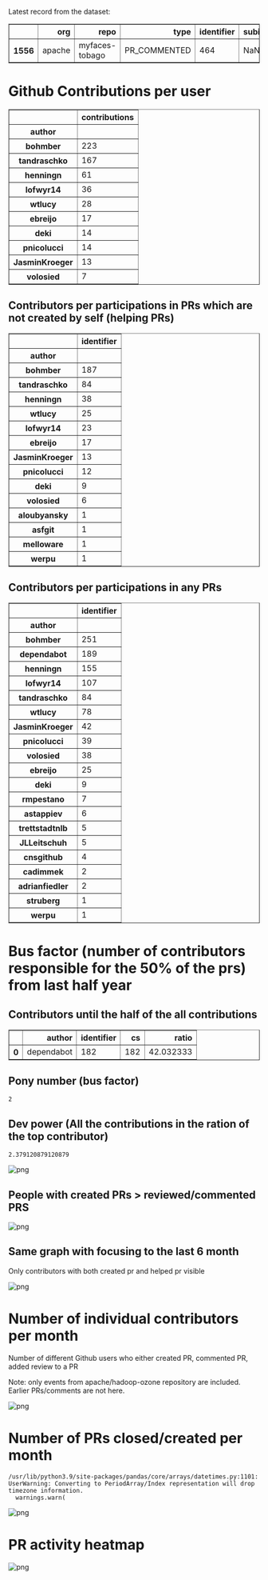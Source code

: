 Latest record from the dataset:




<div>
<table border="1" class="dataframe">
  <thead>
    <tr style="text-align: right;">
      <th></th>
      <th>org</th>
      <th>repo</th>
      <th>type</th>
      <th>identifier</th>
      <th>subidentifier</th>
      <th>date</th>
      <th>author</th>
      <th>owner</th>
      <th>project</th>
    </tr>
  </thead>
  <tbody>
    <tr>
      <th>1556</th>
      <td>apache</td>
      <td>myfaces-tobago</td>
      <td>PR_COMMENTED</td>
      <td>464</td>
      <td>NaN</td>
      <td>2021-02-12 22:35:27+00:00</td>
      <td>henningn</td>
      <td>henningn</td>
      <td>myfaces</td>
    </tr>
  </tbody>
</table>
</div>



# Github Contributions per user





<div>
<table border="1" class="dataframe">
  <thead>
    <tr style="text-align: right;">
      <th></th>
      <th>contributions</th>
    </tr>
    <tr>
      <th>author</th>
      <th></th>
    </tr>
  </thead>
  <tbody>
    <tr>
      <th>bohmber</th>
      <td>223</td>
    </tr>
    <tr>
      <th>tandraschko</th>
      <td>167</td>
    </tr>
    <tr>
      <th>henningn</th>
      <td>61</td>
    </tr>
    <tr>
      <th>lofwyr14</th>
      <td>36</td>
    </tr>
    <tr>
      <th>wtlucy</th>
      <td>28</td>
    </tr>
    <tr>
      <th>ebreijo</th>
      <td>17</td>
    </tr>
    <tr>
      <th>deki</th>
      <td>14</td>
    </tr>
    <tr>
      <th>pnicolucci</th>
      <td>14</td>
    </tr>
    <tr>
      <th>JasminKroeger</th>
      <td>13</td>
    </tr>
    <tr>
      <th>volosied</th>
      <td>7</td>
    </tr>
  </tbody>
</table>
</div>



## Contributors per participations in PRs which are not created by self (helping PRs)




<div>
<table border="1" class="dataframe">
  <thead>
    <tr style="text-align: right;">
      <th></th>
      <th>identifier</th>
    </tr>
    <tr>
      <th>author</th>
      <th></th>
    </tr>
  </thead>
  <tbody>
    <tr>
      <th>bohmber</th>
      <td>187</td>
    </tr>
    <tr>
      <th>tandraschko</th>
      <td>84</td>
    </tr>
    <tr>
      <th>henningn</th>
      <td>38</td>
    </tr>
    <tr>
      <th>wtlucy</th>
      <td>25</td>
    </tr>
    <tr>
      <th>lofwyr14</th>
      <td>23</td>
    </tr>
    <tr>
      <th>ebreijo</th>
      <td>17</td>
    </tr>
    <tr>
      <th>JasminKroeger</th>
      <td>13</td>
    </tr>
    <tr>
      <th>pnicolucci</th>
      <td>12</td>
    </tr>
    <tr>
      <th>deki</th>
      <td>9</td>
    </tr>
    <tr>
      <th>volosied</th>
      <td>6</td>
    </tr>
    <tr>
      <th>aloubyansky</th>
      <td>1</td>
    </tr>
    <tr>
      <th>asfgit</th>
      <td>1</td>
    </tr>
    <tr>
      <th>melloware</th>
      <td>1</td>
    </tr>
    <tr>
      <th>werpu</th>
      <td>1</td>
    </tr>
  </tbody>
</table>
</div>



## Contributors per participations in any PRs




<div>
<table border="1" class="dataframe">
  <thead>
    <tr style="text-align: right;">
      <th></th>
      <th>identifier</th>
    </tr>
    <tr>
      <th>author</th>
      <th></th>
    </tr>
  </thead>
  <tbody>
    <tr>
      <th>bohmber</th>
      <td>251</td>
    </tr>
    <tr>
      <th>dependabot</th>
      <td>189</td>
    </tr>
    <tr>
      <th>henningn</th>
      <td>155</td>
    </tr>
    <tr>
      <th>lofwyr14</th>
      <td>107</td>
    </tr>
    <tr>
      <th>tandraschko</th>
      <td>84</td>
    </tr>
    <tr>
      <th>wtlucy</th>
      <td>78</td>
    </tr>
    <tr>
      <th>JasminKroeger</th>
      <td>42</td>
    </tr>
    <tr>
      <th>pnicolucci</th>
      <td>39</td>
    </tr>
    <tr>
      <th>volosied</th>
      <td>38</td>
    </tr>
    <tr>
      <th>ebreijo</th>
      <td>25</td>
    </tr>
    <tr>
      <th>deki</th>
      <td>9</td>
    </tr>
    <tr>
      <th>rmpestano</th>
      <td>7</td>
    </tr>
    <tr>
      <th>astappiev</th>
      <td>6</td>
    </tr>
    <tr>
      <th>trettstadtnlb</th>
      <td>5</td>
    </tr>
    <tr>
      <th>JLLeitschuh</th>
      <td>5</td>
    </tr>
    <tr>
      <th>cnsgithub</th>
      <td>4</td>
    </tr>
    <tr>
      <th>cadimmek</th>
      <td>2</td>
    </tr>
    <tr>
      <th>adrianfiedler</th>
      <td>2</td>
    </tr>
    <tr>
      <th>struberg</th>
      <td>1</td>
    </tr>
    <tr>
      <th>werpu</th>
      <td>1</td>
    </tr>
  </tbody>
</table>
</div>



# Bus factor (number of contributors responsible for the 50% of the prs) from last half year

## Contributors until the half of the all contributions




<div>
<table border="1" class="dataframe">
  <thead>
    <tr style="text-align: right;">
      <th></th>
      <th>author</th>
      <th>identifier</th>
      <th>cs</th>
      <th>ratio</th>
    </tr>
  </thead>
  <tbody>
    <tr>
      <th>0</th>
      <td>dependabot</td>
      <td>182</td>
      <td>182</td>
      <td>42.032333</td>
    </tr>
  </tbody>
</table>
</div>



## Pony number (bus factor)




    2



## Dev power (All the contributions in the ration of the top contributor)




    2.379120879120879




    
![png](github-contributions_files/github-contributions_18_0.png)
    


## People with created PRs > reviewed/commented PRS


    
![png](github-contributions_files/github-contributions_21_0.png)
    


## Same graph with focusing to the last 6 month

Only contributors with both created pr and helped pr visible


    
![png](github-contributions_files/github-contributions_25_0.png)
    


# Number of individual contributors per month

Number of different Github users who either created PR, commented PR, added review to a PR

Note: only events from apache/hadoop-ozone repository are included. Earlier PRs/comments are not here.


    
![png](github-contributions_files/github-contributions_28_0.png)
    


# Number of PRs closed/created per month

    /usr/lib/python3.9/site-packages/pandas/core/arrays/datetimes.py:1101: UserWarning: Converting to PeriodArray/Index representation will drop timezone information.
      warnings.warn(



    
![png](github-contributions_files/github-contributions_31_0.png)
    


# PR activity heatmap


    
![png](github-contributions_files/github-contributions_34_0.png)
    

